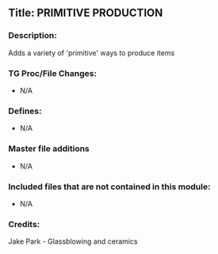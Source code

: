 ## Title: PRIMITIVE PRODUCTION

### Description:

Adds a variety of 'primitive' ways to produce items

### TG Proc/File Changes:

-   N/A

### Defines:

-   N/A

### Master file additions

-   N/A

### Included files that are not contained in this module:

-   N/A

### Credits:

Jake Park - Glassblowing and ceramics
